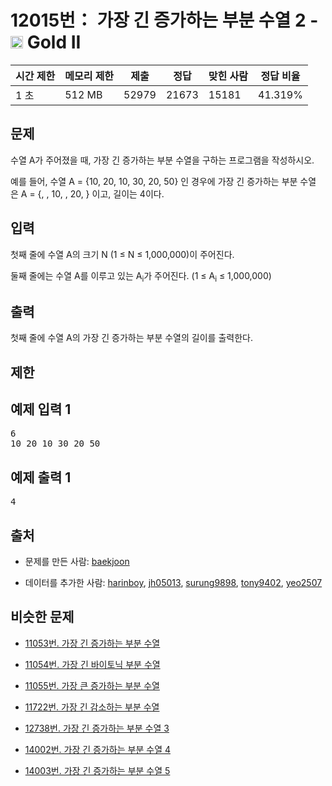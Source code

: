 # 12015번： 가장 긴 증가하는 부분 수열 2 - <img src="https://static.solved.ac/tier_small/14.svg" style="height:20px" /> Gold II



| 시간 제한 | 메모리 제한 | 제출 | 정답 | 맞힌 사람 | 정답 비율 |
| --- | --- | --- | --- | --- | --- |
| 1 초 | 512 MB | 52979 | 21673 | 15181 | 41.319% |
## 문제

수열 A가 주어졌을 때, 가장 긴 증가하는 부분 수열을 구하는 프로그램을 작성하시오.

예를 들어, 수열 A = {10, 20, 10, 30, 20, 50} 인 경우에 가장 긴 증가하는 부분 수열은 A = {, , 10, , 20, } 이고, 길이는 4이다.

## 입력

첫째 줄에 수열 A의 크기 N (1 ≤ N ≤ 1,000,000)이 주어진다.

둘째 줄에는 수열 A를 이루고 있는 A<sub>i</sub>가 주어진다. (1 ≤ A<sub>i</sub> ≤ 1,000,000)

## 출력

첫째 줄에 수열 A의 가장 긴 증가하는 부분 수열의 길이를 출력한다.

## 제한

## 예제 입력 1

<pre>6
10 20 10 30 20 50
</pre>
## 예제 출력 1

<pre>4
</pre>
## 출처

- 문제를 만든 사람: [baekjoon](/user/baekjoon)

- 데이터를 추가한 사람: [harinboy](/user/harinboy), [jh05013](/user/jh05013), [surung9898](/user/surung9898), [tony9402](/user/tony9402), [yeo2507](/user/yeo2507)

## 비슷한 문제

- [11053번. 가장 긴 증가하는 부분 수열](/problem/11053)

- [11054번. 가장 긴 바이토닉 부분 수열](/problem/11054)

- [11055번. 가장 큰 증가하는 부분 수열](/problem/11055)

- [11722번. 가장 긴 감소하는 부분 수열](/problem/11722)

- [12738번. 가장 긴 증가하는 부분 수열 3](/problem/12738)

- [14002번. 가장 긴 증가하는 부분 수열 4](/problem/14002)

- [14003번. 가장 긴 증가하는 부분 수열 5](/problem/14003)